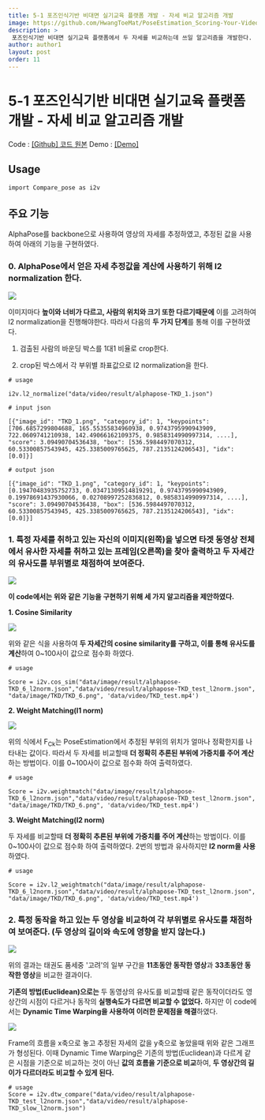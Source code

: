 ```yaml
---
title: 5-1 포즈인식기반 비대면 실기교육 플랫폼 개발 - 자세 비교 알고리즘 개발
image: https://github.com/HwangToeMat/PoseEstimation_Scoring-Your-Video/blob/master/img/img_1.jpg?raw=true
description: >
 포즈인식기반 비대면 실기교육 플랫폼에서 두 자세를 비교하는데 쓰일 알고리즘을 개발한다.
author: author1
layout: post
order: 11
---
```


# 5-1 포즈인식기반 비대면 실기교육 플랫폼 개발 - 자세 비교 알고리즘 개발

Code : <a href="https://github.com/HwangToeMat/PoseEstimation_Scoring-Your-Video">[Github] 코드 원본</a>
Demo : <a href="https://github.com/HwangToeMat/PoseEstimation_Scoring-Your-Video/blob/master/Compare_pose.ipynb">[Demo]</a>

## Usage

```
import Compare_pose as i2v
```

## 주요 기능

AlphaPose를 backbone으로 사용하여 영상의 자세를 추정하였고, 추정된 값을 사용하여 아래의 기능을 구현하였다.

### 0. AlphaPose에서 얻은 자세 추정값을 계산에 사용하기 위해 l2 normalization 한다.

<img src="https://github.com/HwangToeMat/PoseEstimation_Scoring-Your-Video/blob/master/img/img_0.jpg?raw=true" style="max-width:100%;margin-left: auto; margin-right: auto; display: block;">

이미지마다 **높이와 너비가 다르고, 사람의 위치와 크기 또한 다르기때문에** 이를 고려하여 l2 normalization을 진행해야한다. 따라서 다음의 **두 가지 단계**를 통해 이를 구현하였다.

1. 검출된 사람의 바운딩 박스를 1대1 비율로 crop한다.

2. crop된 박스에서 각 부위별 좌표값으로 l2 normalization을 한다.

```
# usage

i2v.l2_normalize("data/video/result/alphapose-TKD_1.json")

# input json

[{"image_id": "TKD_1.png", "category_id": 1, "keypoints": [706.6857299804688, 165.55355834960938, 0.9743795990943909, 722.0609741210938, 142.49066162109375, 0.9858314990997314, ....], "score": 3.09490704536438, "box": [536.5984497070312, 60.53300857543945, 425.3385009765625, 787.2135124206543], "idx": [0.0]}]

# output json

[{"image_id": "TKD_1.png", "category_id": 1, "keypoints": [0.19470483935752733, 0.03471309514819291, 0.9743795990943909, 0.19978691437930066, 0.02708997252836812, 0.9858314990997314, ....], "score": 3.09490704536438, "box": [536.5984497070312, 60.53300857543945, 425.3385009765625, 787.2135124206543], "idx": [0.0]}]
```

### 1. 특정 자세를 취하고 있는 자신의 이미지(왼쪽)을 넣으면 타겟 동영상 전체에서 유사한 자세를 취하고 있는 프레임(오른쪽)을 찾아 출력하고 두 자세간의 유사도를 부위별로 채점하여 보여준다. 

<img src="https://github.com/HwangToeMat/PoseEstimation_Scoring-Your-Video/blob/master/result_1.png?raw=true" style="max-width:100%;margin-left: auto; margin-right: auto; display: block;">

**이 code에서는 위와 같은 기능을 구현하기 위해 세 가지 알고리즘을 제안하였다.**

**1. Cosine Similarity**

<img src="https://github.com/HwangToeMat/PoseEstimation_Scoring-Your-Video/blob/master/img/cos.png?raw=true" style="max-width:100%;margin-left: auto; margin-right: auto; display: block;">

위와 같은 식을 사용하여 **두 자세간의 cosine similarity를 구하고, 이를 통해 유사도를 계산**하여 0~100사이 값으로 점수화 하였다.

```
# usage

Score = i2v.cos_sim("data/image/result/alphapose-TKD_6_l2norm.json","data/video/result/alphapose-TKD_test_l2norm.json", "data/image/TKD/TKD_6.png", 'data/video/TKD_test.mp4')
```

**2. Weight Matching(l1 norm)**

<img src="https://github.com/HwangToeMat/PoseEstimation_Scoring-Your-Video/blob/master/img/wm.png?raw=true" style="max-width:100%;margin-left: auto; margin-right: auto; display: block;">

위의 식에서 F<sub>Ck</sub>는 PoseEstimation에서 추정된 부위의 위치가 얼마나 정확한지를 나타내는 값이다. 따라서 두 자세를 비교할때 **더 정확히 추론된 부위에 가중치를 주어 계산**하는 방법이다. 이를 0~100사이 값으로 점수화 하여 출력하였다.

```
# usage

Score = i2v.weightmatch("data/image/result/alphapose-TKD_6_l2norm.json","data/video/result/alphapose-TKD_test_l2norm.json", "data/image/TKD/TKD_6.png", 'data/video/TKD_test.mp4')
```

**3. Weight Matching(l2 norm)**

두 자세를 비교할때 **더 정확히 추론된 부위에 가중치를 주어 계산**하는 방법이다. 이를 0~100사이 값으로 점수화 하여 출력하였다. 2번의 방법과 유사하지만 **l2 norm을 사용**하였다.

```
# usage

Score = i2v.l2_weightmatch("data/image/result/alphapose-TKD_6_l2norm.json","data/video/result/alphapose-TKD_test_l2norm.json", "data/image/TKD/TKD_6.png", 'data/video/TKD_test.mp4')
```

### 2. 특정 동작을 하고 있는 두 영상을 비교하여 각 부위별로 유사도를 채점하여 보여준다. (두 영상의 길이와 속도에 영향을 받지 않는다.)

<img src="https://github.com/HwangToeMat/PoseEstimation_Scoring-Your-Video/blob/master/result_3.png?raw=true" style="max-width:100%;margin-left: auto; margin-right: auto; display: block;">

위의 결과는 태권도 품세중 '고려'의 일부 구간을 **11초동안 동작한 영상**과 **33초동안 동작한 영상**을 비교한 결과이다.

**기존의 방법(Euclidean)으로는** 두 동영상의 유사도를 비교할때 같은 동작이더라도 영상간의 시점이 다르거나 동작의 **실행속도가 다르면 비교할 수 없었다.** 하지만 이 code에서는 **Dynamic Time Warping을 사용하여 이러한 문제점을 해결**하였다. 

<img src="https://github.com/HwangToeMat/PoseEstimation_Scoring-Your-Video/blob/master/img/DTW.jpg?raw=true" style="max-width:100%;margin-left: auto; margin-right: auto; display: block;">

Frame의 흐름을 x축으로 놓고 추정된 자세의 값을 y축으로 놓았을때 위와 같은 그래프가 형성된다. 이때 Dynamic Time Warping은 기존의 방법(Euclidean)과 다르게 같은 시점을 기준으로 비교하는 것이 아닌 **값의 흐름을 기준으로 비교**하여, **두 영상간의 길이가 다르더라도 비교할 수 있게 된다.**

```
# usage
Score = i2v.dtw_compare("data/video/result/alphapose-TKD_test_l2norm.json","data/video/result/alphapose-TKD_slow_l2norm.json")
```
